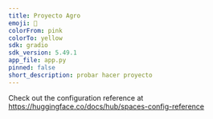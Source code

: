 ```yaml
---
title: Proyecto Agro
emoji: 🏃
colorFrom: pink
colorTo: yellow
sdk: gradio
sdk_version: 5.49.1
app_file: app.py
pinned: false
short_description: probar hacer proyecto
---
```


Check out the configuration reference at https://huggingface.co/docs/hub/spaces-config-reference
